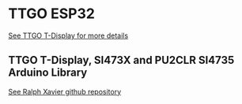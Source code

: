 # TTGO ESP32


[See TTGO T-Display for more details](https://github.com/Xinyuan-LilyGO/TTGO-T-Display)


## TTGO T-Display, SI473X and PU2CLR SI4735 Arduino Library

[See Ralph Xavier github repository](https://github.com/ralphxavier/SI4735)

